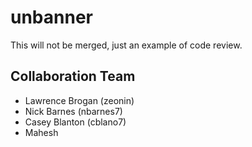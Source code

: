 # unbanner

This will not be merged, just an example of code review.

## Collaboration Team

* Lawrence Brogan (zeonin)
* Nick Barnes (nbarnes7)
* Casey Blanton (cblano7)
* Mahesh
